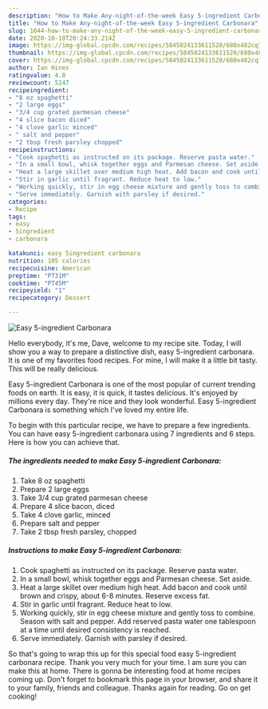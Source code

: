 ```yaml
---
description: "How to Make Any-night-of-the-week Easy 5-ingredient Carbonara"
title: "How to Make Any-night-of-the-week Easy 5-ingredient Carbonara"
slug: 1644-how-to-make-any-night-of-the-week-easy-5-ingredient-carbonara
date: 2020-10-18T20:24:33.214Z
image: https://img-global.cpcdn.com/recipes/5845024133611520/680x482cq70/easy-5-ingredient-carbonara-recipe-main-photo.jpg
thumbnail: https://img-global.cpcdn.com/recipes/5845024133611520/680x482cq70/easy-5-ingredient-carbonara-recipe-main-photo.jpg
cover: https://img-global.cpcdn.com/recipes/5845024133611520/680x482cq70/easy-5-ingredient-carbonara-recipe-main-photo.jpg
author: Ian Hines
ratingvalue: 4.8
reviewcount: 5247
recipeingredient:
- "8 oz spaghetti"
- "2 large eggs"
- "3/4 cup grated parmesan cheese"
- "4 slice bacon diced"
- "4 clove garlic minced"
- " salt and pepper"
- "2 tbsp fresh parsley chopped"
recipeinstructions:
- "Cook spaghetti as instructed on its package. Reserve pasta water."
- "In a small bowl, whisk together eggs and Parmesan cheese. Set aside."
- "Heat a large skillet over medium high heat. Add bacon and cook until brown and crispy, about 6-8 minutes. Reserve excess fat."
- "Stir in garlic until fragrant. Reduce heat to low."
- "Working quickly, stir in egg cheese mixture and gently toss to combine. Season with salt and pepper. Add reserved pasta water one tablespoon at a time until desired consistency is reached."
- "Serve immediately. Garnish with parsley if desired."
categories:
- Recipe
tags:
- easy
- 5ingredient
- carbonara

katakunci: easy 5ingredient carbonara 
nutrition: 105 calories
recipecuisine: American
preptime: "PT31M"
cooktime: "PT45M"
recipeyield: "1"
recipecategory: Dessert

---
```



![Easy 5-ingredient Carbonara](https://img-global.cpcdn.com/recipes/5845024133611520/680x482cq70/easy-5-ingredient-carbonara-recipe-main-photo.jpg)

Hello everybody, it's me, Dave, welcome to my recipe site. Today, I will show you a way to prepare a distinctive dish, easy 5-ingredient carbonara. It is one of my favorites food recipes. For mine, I will make it a little bit tasty. This will be really delicious.

Easy 5-ingredient Carbonara is one of the most popular of current trending foods on earth. It is easy, it is quick, it tastes delicious. It's enjoyed by millions every day. They're nice and they look wonderful. Easy 5-ingredient Carbonara is something which I've loved my entire life.




To begin with this particular recipe, we have to prepare a few ingredients. You can have easy 5-ingredient carbonara using 7 ingredients and 6 steps. Here is how you can achieve that.

<!--inarticleads1-->

##### The ingredients needed to make Easy 5-ingredient Carbonara:

1. Take 8 oz spaghetti
1. Prepare 2 large eggs
1. Take 3/4 cup grated parmesan cheese
1. Prepare 4 slice bacon, diced
1. Take 4 clove garlic, minced
1. Prepare  salt and pepper
1. Take 2 tbsp fresh parsley, chopped




<!--inarticleads2-->

##### Instructions to make Easy 5-ingredient Carbonara:

1. Cook spaghetti as instructed on its package. Reserve pasta water.
1. In a small bowl, whisk together eggs and Parmesan cheese. Set aside.
1. Heat a large skillet over medium high heat. Add bacon and cook until brown and crispy, about 6-8 minutes. Reserve excess fat.
1. Stir in garlic until fragrant. Reduce heat to low.
1. Working quickly, stir in egg cheese mixture and gently toss to combine. Season with salt and pepper. Add reserved pasta water one tablespoon at a time until desired consistency is reached.
1. Serve immediately. Garnish with parsley if desired.




So that's going to wrap this up for this special food easy 5-ingredient carbonara recipe. Thank you very much for your time. I am sure you can make this at home. There is gonna be interesting food at home recipes coming up. Don't forget to bookmark this page in your browser, and share it to your family, friends and colleague. Thanks again for reading. Go on get cooking!
